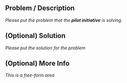 ## Problem / Description

_Please put the problem that the **pilot initiative** is solving._

## (Optional) Solution

_Please put the solution for the problem_

## (Optional) More Info

_This is a free-form area_
